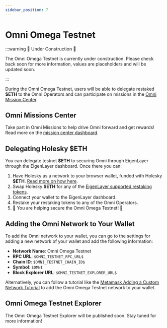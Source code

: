 ```yaml
---
sidebar_position: 7
---
```


# Omni Omega Testnet

:::warning 🚧 Under Construction 🚧

The Omni Omega Testnet is currently under construction. Please check back soon for more information, values are placeholders and will be updated soon.

:::

During the Omni Omega Testnet, users will be able to delegate restaked **\$ETH** to the Omni Operators and can participate on missions in the [Omni Mission Center](https://missions.omni.network/).

## Omni Missions Center

Take part in Omni Missions to help drive Omni forward and get rewards! Read more on the [mission center dashboard](https://missions.omni.network/).

## Delegating Holesky \$ETH

You can delegate testnet **\$ETH** to securing Omni through EigenLayer through the EigenLayer dashboard. Once there you can:

1. Have Holesky as a network to your browser wallet, funded with Holesky **\$ETH**. [Read more on how here](https://www.coingecko.com/learn/holesky-testnet-eth).
2. Swap Holesky **\$ETH** for any of the [EigenLayer supported restaking tokens](https://docs.eigenlayer.xyz/eigenlayer/restaking-guides/restaking-user-guide/stage-2-testnet/obtaining-testnet-eth-and-liquid-staking-tokens-lsts).
3. Connect your wallet to the EigenLayer dashboard.
4. Restake your restaking tokens to any of the Omni Operators.
5. 🎉 You are helping secure the Omni Omega Testnet! 🎉

## Adding the Omni Network to Your Wallet

To add the Omni network to your wallet, you can go to the settings for adding a new network of your wallet and add the following information:

- **Network Name**: Omni Omega Testnet
- **RPC URL**: `$OMNI_TESTNET_RPC_URL$`
- **Chain ID**: `$OMNI_TESTNET_CHAIN_ID$`
- **Symbol**: `$OMNI`
- **Block Explorer URL**: `$OMNI_TESTNET_EXPLORER_URL$`

Alternatively, you can follow a tutorial like the [Metamask Adding a Custom Network Tutorial](https://metamask.zendesk.com/hc/en-us/articles/360043227612-How-to-add-a-custom-network-RPC-and-or-Block-Explorer) to add the Omni Omega Testnet network to your wallet.

## Omni Omega Testnet Explorer

The Omni Omega Testnet Explorer will be published soon. Stay tuned for more information!
